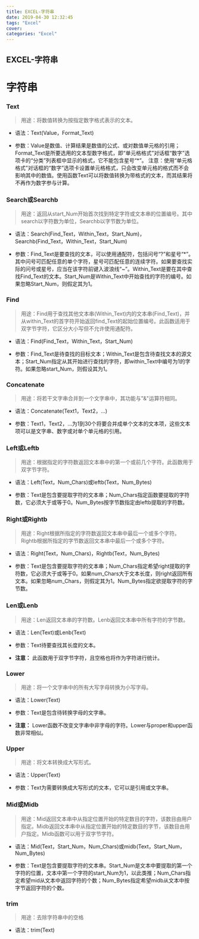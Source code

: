 ```yaml
---
title: EXCEL-字符串
date: 2019-04-30 12:32:45
tags: "Excel"
cover: 
categories: "Excel"
---
```

## EXCEL-字符串

# 字符串

### Text

> 用途：将数值转换为按指定数字格式表示的文本。

* 语法：Text(Value，Format_Text)

* 参数：Value是数值、计算结果是数值的公式、或对数值单元格的引用；Format_Text是所要选用的文本型数字格式，即“单元格格式”对话框“数字”选项卡的“分类”列表框中显示的格式，它不能包含星号“*”。
注意：使用“单元格格式”对话框的“数字”选项卡设置单元格格式，只会改变单元格的格式而不会影响其中的数值。使用函数Text可以将数值转换为带格式的文本，而其结果将不再作为数字参与计算。

### Search或Searchb

> 用途：返回从start_Num开始首次找到特定字符或文本串的位置编号。其中search以字符数为单位，Searchb以字节数为单位。

* 语法：Search(Find_Text，Within_Text，Start_Num)，Searchb(Find_Text，Within_Text，Start_Num)

* 参数：Find_Text是要查找的文本，可以使用通配符，包括问号“?”和星号“*”。其中问号可匹配任意的单个字符，星号可匹配任意的连续字符。如果要查找实际的问号或星号，应当在该字符前键入波浪线“~”。Within_Text是要在其中查找Find_Text的文本。Start_Num是Within_Text中开始查找的字符的编号。如果忽略Start_Num，则假定其为1。

### Find

> 用途：Find用于查找其他文本串(Within_Text)内的文本串(Find_Text)，并从within_Text的首字符开始返回find_Text的起始位置编号。此函数适用于双字节字符，它区分大小写但不允许使用通配符。

* 语法：Find(Find_Text，Within_Text，Start_Num)

* 参数：Find_Text是待查找的目标文本；Within_Text是包含待查找文本的源文本；Start_Num指定从其开始进行查找的字符，即within_Text中编号为1的字符。如果忽略start_Num，则假设其为1。

### Concatenate

> 用途：将若干文字串合并到一个文字串中，其功能与"&"运算符相同。

* 语法：Concatenate(Text1，Text2，...)

* 参数：Text1，Text2，...为1到30个将要合并成单个文本的文本项，这些文本项可以是文字串、数字或对单个单元格的引用。

### Left或Leftb

> 用途：根据指定的字符数返回文本串中的第一个或前几个字符。此函数用于双字节字符。

* 语法：Left(Text，Num_Chars)或leftb(Text，Num_Bytes)

* 参数：Text是包含要提取字符的文本串；Num_Chars指定函数要提取的字符数，它必须大于或等于0。Num_Bytes按字节数指定由leftb提取的字符数。

### Right或Rightb

> 用途：Right根据所指定的字符数返回文本串中最后一个或多个字符。Rightb根据所指定的字节数返回文本串中最后一个或多个字符。

* 语法：Right(Text，Num_Chars)，Rightb(Text，Num_Bytes)

* 参数：Text是包含要提取字符的文本串；Num_Chars指定希望right提取的字符数，它必须大于或等于0。如果num_Chars大于文本长度，则right返回所有文本。如果忽略num_Chars，则假定其为1。Num_Bytes指定欲提取字符的字节数。

### Len或Lenb

> 用途：Len返回文本串的字符数。Lenb返回文本串中所有字符的字节数。

* 语法：Len(Text)或Lenb(Text)

* 参数：Text待要查找其长度的文本。

* **注意：** 此函数用于双字节字符，且空格也将作为字符进行统计。

### Lower

> 用途：将一个文字串中的所有大写字母转换为小写字母。

* 语法：Lower(Text)

* 参数：Text是包含待转换字母的文字串。

* **注意：** Lower函数不改变文字串中非字母的字符。Lower与proper和upper函数非常相似。

### Upper

> 用途：将文本转换成大写形式。

* 语法：Upper(Text)

* 参数：Text为需要转换成大写形式的文本，它可以是引用或文字串。

### Mid或Midb

> 用途：Mid返回文本串中从指定位置开始的特定数目的字符，该数目由用户指定。Midb返回文本串中从指定位置开始的特定数目的字节，该数目由用户指定。Midb函数可以用于双字节字符。

* 语法：Mid(Text，Start_Num，Num_Chars)或midb(Text，Start_Num，Num_Bytes)

* 参数：Text是包含要提取字符的文本串。Start_Num是文本中要提取的第一个字符的位置，文本中第一个字符的start_Num为1，以此类推；Num_Chars指定希望mid从文本中返回字符的个数；Num_Bytes指定希望midb从文本中按字节返回字符的个数。

### trim

> 用途：去除字符串中的空格

* 语法：trim(Text)

